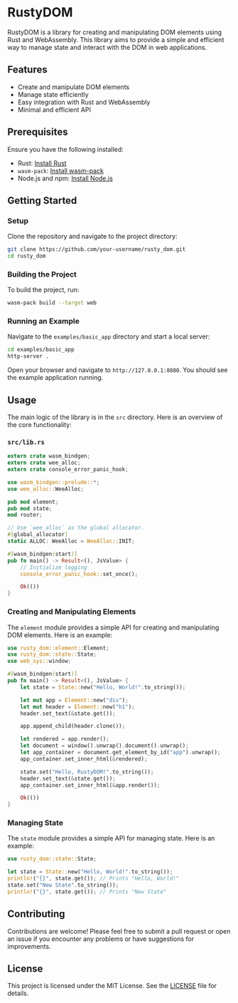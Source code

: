 # RustyDOM

RustyDOM is a library for creating and manipulating DOM elements using Rust and WebAssembly. This library aims to provide a simple and efficient way to manage state and interact with the DOM in web applications.

## Features

- Create and manipulate DOM elements
- Manage state efficiently
- Easy integration with Rust and WebAssembly
- Minimal and efficient API

## Prerequisites

Ensure you have the following installed:

- Rust: [Install Rust](https://www.rust-lang.org/tools/install)
- `wasm-pack`: [Install wasm-pack](https://rustwasm.github.io/wasm-pack/installer/)
- Node.js and npm: [Install Node.js](https://nodejs.org/)

## Getting Started

### Setup

Clone the repository and navigate to the project directory:

```sh
git clone https://github.com/your-username/rusty_dom.git
cd rusty_dom
```

### Building the Project

To build the project, run:

```sh
wasm-pack build --target web
```

### Running an Example

Navigate to the `examples/basic_app` directory and start a local server:

```sh
cd examples/basic_app
http-server .
```

Open your browser and navigate to `http://127.0.0.1:8080`. You should see the example application running.

## Usage

The main logic of the library is in the `src` directory. Here is an overview of the core functionality:

### `src/lib.rs`

```rust
extern crate wasm_bindgen;
extern crate wee_alloc;
extern crate console_error_panic_hook;

use wasm_bindgen::prelude::*;
use wee_alloc::WeeAlloc;

pub mod element;
pub mod state;
mod router;

// Use `wee_alloc` as the global allocator.
#[global_allocator]
static ALLOC: WeeAlloc = WeeAlloc::INIT;

#[wasm_bindgen(start)]
pub fn main() -> Result<(), JsValue> {
    // Initialize logging
    console_error_panic_hook::set_once();

    Ok(())
}
```

### Creating and Manipulating Elements

The `element` module provides a simple API for creating and manipulating DOM elements. Here is an example:

```rust
use rusty_dom::element::Element;
use rusty_dom::state::State;
use web_sys::window;

#[wasm_bindgen(start)]
pub fn main() -> Result<(), JsValue> {
    let state = State::new("Hello, World!".to_string());

    let mut app = Element::new("div");
    let mut header = Element::new("h1");
    header.set_text(&state.get());

    app.append_child(header.clone());

    let rendered = app.render();
    let document = window().unwrap().document().unwrap();
    let app_container = document.get_element_by_id("app").unwrap();
    app_container.set_inner_html(&rendered);

    state.set("Hello, RustyDOM!".to_string());
    header.set_text(&state.get());
    app_container.set_inner_html(&app.render());

    Ok(())
}
```

### Managing State

The `state` module provides a simple API for managing state. Here is an example:

```rust
use rusty_dom::state::State;

let state = State::new("Hello, World!".to_string());
println!("{}", state.get()); // Prints "Hello, World!"
state.set("New State".to_string());
println!("{}", state.get()); // Prints "New State"
```

## Contributing

Contributions are welcome! Please feel free to submit a pull request or open an issue if you encounter any problems or have suggestions for improvements.

## License

This project is licensed under the MIT License. See the [LICENSE](LICENSE) file for details.

